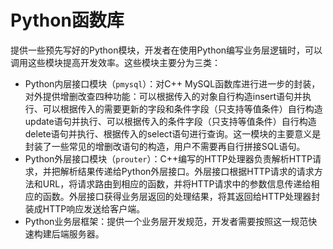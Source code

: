 # Python函数库
提供一些预先写好的Python模块，开发者在使用Python编写业务层逻辑时，可以调用这些模块提高开发效率。这些模块主要分为三类：

* Python内层接口模块（`pmysql`）：对C++ MySQL函数库进行进一步的封装，对外提供增删改查四种功能：可以根据传入的对象自行构造insert语句并执行、可以根据传入的需要更新的字段和条件字段（只支持等值条件）自行构造update语句并执行、可以根据传入的条件字段（只支持等值条件）自行构造delete语句并执行、根据传入的select语句进行查询。这一模块的主要意义是封装了一些常见的增删改语句的构造，用户不需要再自行拼接SQL语句。
* Python外层接口模块（`prouter`）：C++编写的HTTP处理器负责解析HTTP请求，并把解析结果传递给Python外层接口。外层接口根据HTTP请求的请求方法和URL，将请求路由到相应的函数，并将HTTP请求中的参数信息传递给相应的函数。外层接口获得业务层返回的处理结果，将其返回给HTTP处理器封装成HTTP响应发送给客户端。
* Python业务层框架：提供一个业务层开发规范，开发者需要按照这一规范快速构建后端服务器。